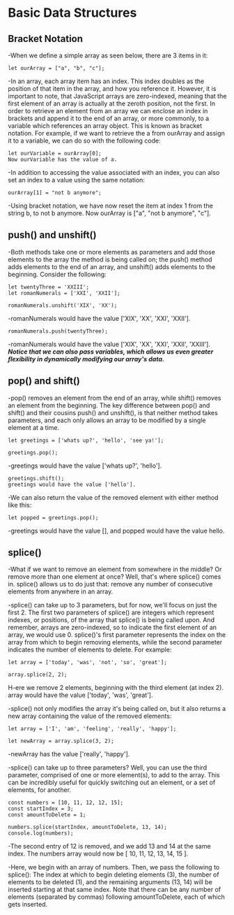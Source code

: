 # Basic Data Structures

## Bracket Notation

-When we define a simple array as seen below, there are 3 items in it:

    let ourArray = ["a", "b", "c"];

-In an array, each array item has an index. This index doubles as the position of that item in the array, and how you reference it. However, it is important to note, that JavaScript arrays are zero-indexed, meaning that the first element of an array is actually at the zeroth position, not the first. In order to retrieve an element from an array we can enclose an index in brackets and append it to the end of an array, or more commonly, to a variable which references an array object. This is known as bracket notation. For example, if we want to retrieve the a from ourArray and assign it to a variable, we can do so with the following code:

    let ourVariable = ourArray[0];
    Now ourVariable has the value of a.

-In addition to accessing the value associated with an index, you can also set an index to a value using the same notation:

    ourArray[1] = "not b anymore";

-Using bracket notation, we have now reset the item at index 1 from the string b, to not b anymore. Now ourArray is ["a", "not b anymore", "c"].

## push() and unshift()

-Both methods take one or more elements as parameters and add those elements to the array the method is being called on; the push() method adds elements to the end of an array, and unshift() adds elements to the beginning. Consider the following:

    let twentyThree = 'XXIII';
    let romanNumerals = ['XXI', 'XXII'];

    romanNumerals.unshift('XIX', 'XX');

-romanNumerals would have the value ['XIX', 'XX', 'XXI', 'XXII'].

    romanNumerals.push(twentyThree);

-romanNumerals would have the value ['XIX', 'XX', 'XXI', 'XXII', 'XXIII']. ***Notice that we can also pass variables, which allows us even greater flexibility in dynamically modifying our array's data.***

## pop() and shift()

-pop() removes an element from the end of an array, while shift() removes an element from the beginning. The key difference between pop() and shift() and their cousins push() and unshift(), is that neither method takes parameters, and each only allows an array to be modified by a single element at a time.

    let greetings = ['whats up?', 'hello', 'see ya!'];

    greetings.pop();

-greetings would have the value ['whats up?', 'hello'].

    greetings.shift();
    greetings would have the value ['hello'].

-We can also return the value of the removed element with either method like this:

    let popped = greetings.pop();

-greetings would have the value [], and popped would have the value hello.

## splice()

-What if we want to remove an element from somewhere in the middle? Or remove more than one element at once? Well, that's where splice() comes in. splice() allows us to do just that: remove any number of consecutive elements from anywhere in an array.

-splice() can take up to 3 parameters, but for now, we'll focus on just the first 2. The first two parameters of splice() are integers which represent indexes, or positions, of the array that splice() is being called upon. And remember, arrays are zero-indexed, so to indicate the first element of an array, we would use 0. splice()'s first parameter represents the index on the array from which to begin removing elements, while the second parameter indicates the number of elements to delete. For example:

    let array = ['today', 'was', 'not', 'so', 'great'];

    array.splice(2, 2);

H-ere we remove 2 elements, beginning with the third element (at index 2). array would have the value ['today', 'was', 'great'].

-splice() not only modifies the array it's being called on, but it also returns a new array containing the value of the removed elements:

    let array = ['I', 'am', 'feeling', 'really', 'happy'];

    let newArray = array.splice(3, 2);

-newArray has the value ['really', 'happy'].

-splice() can take up to three parameters? Well, you can use the third parameter, comprised of one or more element(s), to add to the array. This can be incredibly useful for quickly switching out an element, or a set of elements, for another.

    const numbers = [10, 11, 12, 12, 15];
    const startIndex = 3;
    const amountToDelete = 1;

    numbers.splice(startIndex, amountToDelete, 13, 14);
    console.log(numbers);

-The second entry of 12 is removed, and we add 13 and 14 at the same index. The numbers array would now be [ 10, 11, 12, 13, 14, 15 ].

-Here, we begin with an array of numbers. Then, we pass the following to splice(): The index at which to begin deleting elements (3), the number of elements to be deleted (1), and the remaining arguments (13, 14) will be inserted starting at that same index. Note that there can be any number of elements (separated by commas) following amountToDelete, each of which gets inserted.
